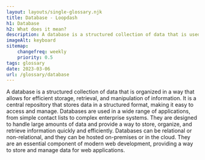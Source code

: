 ```yaml
--- 
layout: layouts/single-glossary.njk
title: Database - Loopdash
h1: Database
h2: What does it mean?
description: A database is a structured collection of data that is used by WordPress to store and retrieve information for the website.
imageAlt: keyboard
sitemap:
	changefreq: weekly
	priority: 0.5
tags: glossary
date: 2023-03-06
url: /glossary/database
---
```


A database is a structured collection of data that is organized in a way that allows for efficient storage, retrieval, and manipulation of information. It is a central repository that stores data in a structured format, making it easy to access and manage. Databases are used in a wide range of applications, from simple contact lists to complex enterprise systems. They are designed to handle large amounts of data and provide a way to store, organize, and retrieve information quickly and efficiently. Databases can be relational or non-relational, and they can be hosted on-premises or in the cloud. They are an essential component of modern web development, providing a way to store and manage data for web applications.
